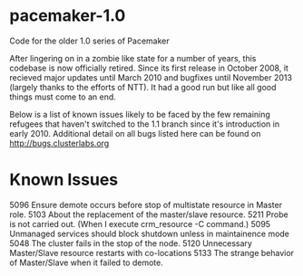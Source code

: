 pacemaker-1.0
=============

Code for the older 1.0 series of Pacemaker

After lingering on in a zombie like state for a number of years, this codebase is now officially retired.
Since its first release in October 2008, it recieved major updates until March 2010 and bugfixes until November 2013 (largely thanks to the efforts of NTT).
It had a good run but like all good things must come to an end.

Below is a list of known issues likely to be faced by the few remaining refugees that haven't switched to the 1.1 branch since it's introduction in early 2010.
Additional detail on all bugs listed here can be found on http://bugs.clusterlabs.org

Known Issues
============

5096	Ensure demote occurs before stop of multistate resource in Master role.
5103	About the replacement of the master/slave resource.
5211  Probe is not carried out. (When I execute crm_resource -C command.)
5095	Unmanaged services should block shutdown unless in maintainence mode
5048	The cluster fails in the stop of the node.
5120	Unnecessary Master/Slave resource restarts with co-locations
5133	The strange behavior of Master/Slave when it failed to demote.
